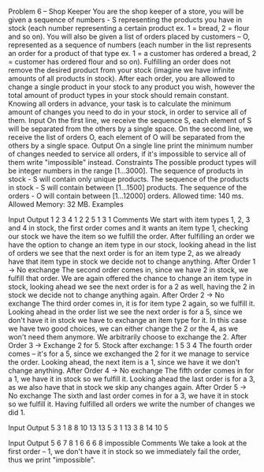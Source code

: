 Problem 6 – Shop Keeper
You are the shop keeper of a store, you will be given a sequence of numbers - S representing the products you have in stock (each number representing a certain product ex. 1 = bread, 2 = flour and so on). You will also be given a list of orders placed by customers – O, represented as a sequence of numbers (each number in the list represents an order for a product of that type ex. 1 = a customer has ordered a bread, 2 = customer has ordered flour and so on). Fulfilling an order does not remove the desired product from your stock (imagine we have infinite amounts of all products in stock). After each order, you are allowed to change a single product in your stock to any product you wish, however the total amount of product types in your stock should remain constant. Knowing all orders in advance, your task is to calculate the minimum amount of changes you need to do in your stock, in order to service all of them.
Input
On the first line, we receive the sequence S, each element of S will be separated from the others by a single space.
On the second line, we receive the list of orders O, each element of O will be separated from the others by a single space.
Output
On a single line print the minimum number of changes needed to service all orders, if it's impossible to service all of them write "impossible" instead.
Constraints
The possible product types will be integer numbers in the range [1…3000].
The sequence of products in stock - S will contain only unique products.
The sequence of the products in stock - S will contain between [1…1500] products.
The sequence of the orders - O will contain between [1…12000] orders.
Allowed time: 140 ms. Allowed Memory: 32 MB.
Examples

Input
Output
1 2 3 4
1 2 2 5 1 3
1
Comments
We start with item types 1, 2, 3 and 4 in stock, the first order comes and it wants an item type 1, checking our stock we have the item so we fulfill the order. After fulfilling an order we have the option to change an item type in our stock, looking ahead in the list of orders we see that the next order is for an item type 2, as we already have that item type in stock we decide not to change anything.
After Order 1 -> No exchange
The second order comes in, since we have 2 in stock, we fulfill that order. We are again offered the chance to change an item type in stock, looking ahead we see the next order is for a 2 as well, having the 2 in stock we decide not to change anything again.
After Order 2 -> No exchange
The third order comes in, it is for item type 2 again, so we fulfill it. Looking ahead in the order list we see the next order is for a 5, since we don't have it in stock we have to exchange an item type for it. In this case we have two good choices, we can either change the 2 or the 4, as we won't need them anymore. We arbitrarily choose to exchange the 2.
After Order 3 -> Exchange 2 for 5.
Stock after exchange: 1 5 3 4
The fourth order comes – it's for a 5, since we exchanged the 2 for it we manage to service the order. Looking ahead, the next item is a 1, since we have it we don't change anything.
After Order 4 -> No exchange
The fifth order comes in for a 1, we have it in stock so we fulfill it. Looking ahead the last order is for a 3, as we also have that in stock we skip any changes again.
After Order 5 -> No exchange
The sixth and last order comes in for a 3, we have it in stock so we fulfill it. Having fulfilled all orders we write the number of changes we did 1.

Input
Output
5 3 1 8
8 10 13 13 5 3 1 13 3 8 14 10
5

Input
Output
5 6 7 8
1 6 6 6 8
impossible
Comments
We take a look at the first order – 1, we don't have it in stock so we immediately fail the order, thus we print "impossible".
